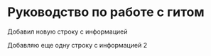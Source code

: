 # Руководство по работе с гитом

Добавил новую строку с информацией

Добавляю еще одну строку с информацией 2
